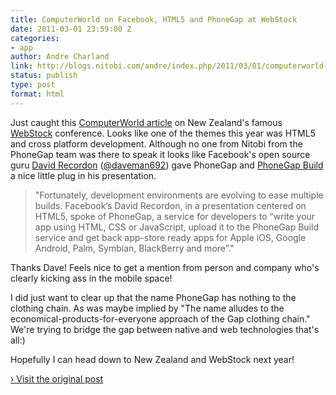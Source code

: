 ```yaml
---
title: ComputerWorld on Facebook, HTML5 and PhoneGap at WebStock
date: 2011-03-01 23:59:00 Z
categories:
- app
author: Andre Charland
link: http://blogs.nitobi.com/andre/index.php/2011/03/01/computerworld-on-facebook-html5-and-phonegap-at-webstock/
status: publish
type: post
format: html
---
```


Just caught this [ComputerWorld article](http://computerworld.co.nz/news.nsf/newmedia/webstock-praise-from-international-presenters#FF7B9FB4A422BE27CC2578460004FB98) on New Zealand's famous [WebStock](http://www.webstock.org.nz/) conference. Looks like one of the themes this year was HTML5 and cross platform development. Although no one from Nitobi from the PhoneGap team was there to speak it looks like Facebook's open source guru [David Recordon](http://davidrecordon.com/) ([@daveman692](http://twitter.com/#!/daveman692)) gave PhoneGap and [PhoneGap Build](http://build.phonegap.com) a nice little plug in his presentation.

> "Fortunately, development environments are evolving to ease multiple builds. Facebook’s David Recordon, in a presentation centered on HTML5, spoke of PhoneGap, a service for developers to “write your app using HTML, CSS or JavaScript, upload it to the PhoneGap Build service and get back app-store ready apps for Apple iOS, Google Android, Palm, Symbian, BlackBerry and more”."

Thanks Dave! Feels nice to get a mention from person and company who's clearly kicking ass in the mobile space!

I did just want to clear up that the name PhoneGap has nothing to the clothing chain. As was maybe implied by "The name alludes to the economical-products-for-everyone approach of the Gap clothing chain." We're trying to bridge the gap between native and web technologies that's all:)

Hopefully I can head down to New Zealand and WebStock next year!

[› Visit the original post](http://blogs.nitobi.com/andre/index.php/2011/03/01/computerworld-on-facebook-html5-and-phonegap-at-webstock/)
